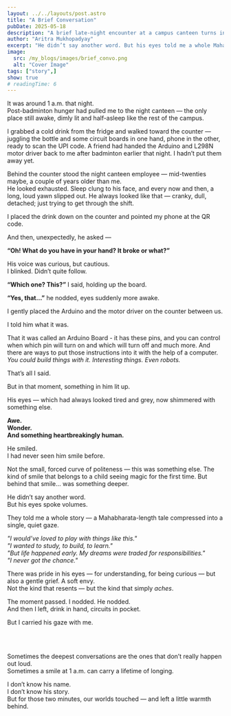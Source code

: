 ```yaml
---
layout: ../../layouts/post.astro
title: "A Brief Conversation"
pubDate: 2025-05-18
description: "A brief late-night encounter at a campus canteen turns into an unexpectedly tender moment of connection. Through a casual question and an unspoken gaze, this story explores the quiet ache of missed chances, hidden dreams, and how even a small circuit board can spark something deeply human. *“The Brief Conversation”* is not about what was said — but what was silently understood."
author: "Aritra Mukhopadyay"
excerpt: "He didn’t say another word. But his eyes told me a whole Mahabharata-length story."
image:
  src: /my_blogs/images/brief_convo.png
  alt: "Cover Image"
tags: ["story",]
show: true
# readingTime: 6
---
```







It was around 1 a.m. that night.  
Post-badminton hunger had pulled me to the night canteen — the only place still awake, dimly lit and half-asleep like the rest of the campus.

I grabbed a cold drink from the fridge and walked toward the counter — juggling the bottle and some circuit boards in one hand, phone in the other, ready to scan the UPI code. A friend had handed the Arduino and L298N motor driver back to me after badminton earlier that night. I hadn’t put them away yet.

Behind the counter stood the night canteen employee — mid-twenties maybe, a couple of years older than me.  
He looked exhausted. Sleep clung to his face, and every now and then, a long, loud yawn slipped out. He always looked like that — cranky, dull, detached; just trying to get through the shift.

I placed the drink down on the counter and pointed my phone at the QR code.

And then, unexpectedly, he asked —

**“Oh! What do you have in your hand? It broke or what?”**

His voice was curious, but cautious.  
I blinked. Didn’t quite follow.

**“Which one? This?”** I said, holding up the board.

**“Yes, that…”** he nodded, eyes suddenly more awake.

I gently placed the Arduino and the motor driver on the counter between us.

I told him what it was.

That it was called an Arduino Board - it has these pins, and you can control when which pin will turn on and which will turn off and much more. And there are ways to put those instructions into it with the help of a computer.  
*You could build things with it. Interesting things. Even robots.*

That’s all I said.

But in that moment, something in him lit up.

His eyes — which had always looked tired and grey, now shimmered with something else.

**Awe.**  
**Wonder.**  
**And something heartbreakingly human.**

He smiled.  
I had never seen him smile before.

Not the small, forced curve of politeness — this was something else. The kind of smile that belongs to a child seeing magic for the first time. But behind that smile… was something deeper.

He didn’t say another word.  
But his eyes spoke volumes.

They told me a whole story — a Mahabharata-length tale compressed into a single, quiet gaze.

*"I would’ve loved to play with things like this."*  
*"I wanted to study, to build, to learn."*  
*"But life happened early. My dreams were traded for responsibilities."*  
*"I never got the chance."*  

There was pride in his eyes — for understanding, for being curious — but also a gentle grief. A soft envy.  
Not the kind that resents — but the kind that simply *aches*.

The moment passed. I nodded. He nodded.  
And then I left, drink in hand, circuits in pocket.

But I carried his gaze with me.

<br>
<br>

Sometimes the deepest conversations are the ones that don’t really happen out loud.  
Sometimes a smile at 1 a.m. can carry a lifetime of longing.

I don’t know his name.  
I don’t know his story.  
But for those two minutes, our worlds touched — and left a little warmth behind.
